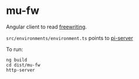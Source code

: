 # mu-fw

Angular client to read [freewriting](https://en.wikipedia.org/wiki/Free_writing).

`src/environments/environment.ts` points to [pi-server](https://github.com/plotnik/pi-server)

To run:
```
ng build
cd dist/mu-fw
http-server
```

